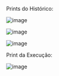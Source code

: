 Prints do Histórico:

![image](https://github.com/luiz-hbp/computacao-paralela/assets/144058147/599ea907-8698-41ff-946e-1b797494b0ca)

![image](https://github.com/luiz-hbp/computacao-paralela/assets/144058147/c93918a4-35f2-434b-961b-733acc1181bf)

![image](https://github.com/luiz-hbp/computacao-paralela/assets/144058147/fbf898a6-bda8-4040-9895-d4e71d789aed)

Print da Execução:

![image](https://github.com/luiz-hbp/computacao-paralela/assets/144058147/5a05807a-9558-4acc-aa9e-8593a1fdf4bf)
